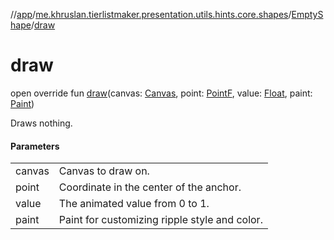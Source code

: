 //[app](../../../index.md)/[me.khruslan.tierlistmaker.presentation.utils.hints.core.shapes](../index.md)/[EmptyShape](index.md)/[draw](draw.md)

# draw

open override fun [draw](draw.md)(canvas: [Canvas](https://developer.android.com/reference/kotlin/android/graphics/Canvas.html), point: [PointF](https://developer.android.com/reference/kotlin/android/graphics/PointF.html), value: [Float](https://kotlinlang.org/api/latest/jvm/stdlib/kotlin/-float/index.html), paint: [Paint](https://developer.android.com/reference/kotlin/android/graphics/Paint.html))

Draws nothing.

#### Parameters

| | |
|---|---|
| canvas | Canvas to draw on. |
| point | Coordinate in the center of the anchor. |
| value | The animated value from 0 to 1. |
| paint | Paint for customizing ripple style and color. |

